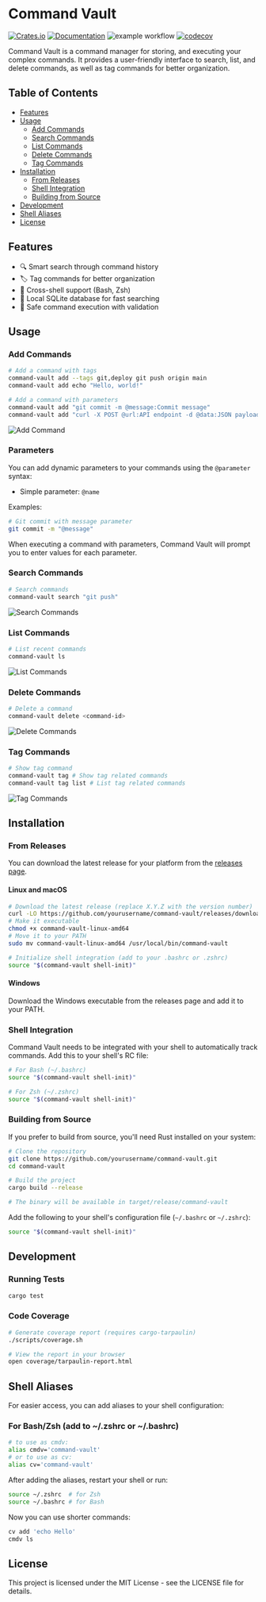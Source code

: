 # Command Vault
[![Crates.io](https://img.shields.io/crates/v/command-vault.svg?style=flat-square)](https://crates.io/crates/command-vault)
[![Documentation](https://docs.rs/command-vault/badge.svg)](https://docs.rs/command-vault)
![example workflow](https://github.com/ozankasikci/command-vault/actions/workflows/test.yml/badge.svg)
[![codecov](https://codecov.io/gh/ozankasikci/command-vault/branch/main/graph/badge.svg)](https://codecov.io/gh/ozankasikci/command-vault)

Command Vault is a command manager for storing, and executing your complex commands. It provides a user-friendly interface to search, list, and delete commands, as well as tag commands for better organization.

## Table of Contents
- [Features](#features)
- [Usage](#usage)
  - [Add Commands](#add-commands)
  - [Search Commands](#search-commands)
  - [List Commands](#list-commands)
  - [Delete Commands](#delete-commands)
  - [Tag Commands](#tag-commands)
- [Installation](#installation)
  - [From Releases](#from-releases)
  - [Shell Integration](#shell-integration)
  - [Building from Source](#building-from-source)
- [Development](#development)
- [Shell Aliases](#shell-aliases)
- [License](#license)

## Features

- 🔍 Smart search through command history
- 🏷️ Tag commands for better organization
- 🐚 Cross-shell support (Bash, Zsh)
- 💾 Local SQLite database for fast searching
- 🔐 Safe command execution with validation

## Usage

### Add Commands
```bash
# Add a command with tags
command-vault add --tags git,deploy git push origin main
command-vault add echo "Hello, world!"

# Add a command with parameters
command-vault add "git commit -m @message:Commit message"
command-vault add "curl -X POST @url:API endpoint -d @data:JSON payload"
```
![Add Command](demo/add-command3.gif)

### Parameters
You can add dynamic parameters to your commands using the `@parameter` syntax:
- Simple parameter: `@name`

Examples:
```bash
# Git commit with message parameter
git commit -m "@message"
```

When executing a command with parameters, Command Vault will prompt you to enter values for each parameter.

### Search Commands
```bash
# Search commands
command-vault search "git push"
```
![Search Commands](demo/search-command.gif)

### List Commands
```bash
# List recent commands
command-vault ls
```
![List Commands](demo/ls-command2.gif)

### Delete Commands
```bash
# Delete a command
command-vault delete <command-id>
```
![Delete Commands](demo/delete-command.gif)

### Tag Commands
```bash
# Show tag command
command-vault tag # Show tag related commands
command-vault tag list # List tag related commands
```
![Tag Commands](demo/tag-command.gif)

## Installation

### From Releases

You can download the latest release for your platform from the [releases page](https://github.com/yourusername/command-vault/releases).

#### Linux and macOS
```bash
# Download the latest release (replace X.Y.Z with the version number)
curl -LO https://github.com/yourusername/command-vault/releases/download/v0.1.5/command-vault-linux-amd64
# Make it executable
chmod +x command-vault-linux-amd64
# Move it to your PATH
sudo mv command-vault-linux-amd64 /usr/local/bin/command-vault

# Initialize shell integration (add to your .bashrc or .zshrc)
source "$(command-vault shell-init)"
```

#### Windows
Download the Windows executable from the releases page and add it to your PATH.

### Shell Integration

Command Vault needs to be integrated with your shell to automatically track commands. Add this to your shell's RC file:

```bash
# For Bash (~/.bashrc)
source "$(command-vault shell-init)"

# For Zsh (~/.zshrc)
source "$(command-vault shell-init)"
```

### Building from Source

If you prefer to build from source, you'll need Rust installed on your system:

```bash
# Clone the repository
git clone https://github.com/yourusername/command-vault.git
cd command-vault

# Build the project
cargo build --release

# The binary will be available in target/release/command-vault
```

Add the following to your shell's configuration file (`~/.bashrc` or `~/.zshrc`):
   ```bash
   source "$(command-vault shell-init)"
   ```

## Development

### Running Tests
```bash
cargo test
```

### Code Coverage
```bash
# Generate coverage report (requires cargo-tarpaulin)
./scripts/coverage.sh

# View the report in your browser
open coverage/tarpaulin-report.html
```

## Shell Aliases

For easier access, you can add aliases to your shell configuration:

### For Bash/Zsh (add to ~/.zshrc or ~/.bashrc)
```bash
# to use as cmdv:
alias cmdv='command-vault'
# or to use as cv:
alias cv='command-vault'
```

After adding the aliases, restart your shell or run:
```bash
source ~/.zshrc  # for Zsh
source ~/.bashrc # for Bash
```

Now you can use shorter commands:
```bash
cv add 'echo Hello'
cmdv ls
```

## License

This project is licensed under the MIT License - see the LICENSE file for details.
